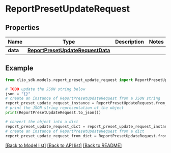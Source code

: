 # ReportPresetUpdateRequest


## Properties

Name | Type | Description | Notes
------------ | ------------- | ------------- | -------------
**data** | [**ReportPresetUpdateRequestData**](ReportPresetUpdateRequestData.md) |  | 

## Example

```python
from clio_sdk.models.report_preset_update_request import ReportPresetUpdateRequest

# TODO update the JSON string below
json = "{}"
# create an instance of ReportPresetUpdateRequest from a JSON string
report_preset_update_request_instance = ReportPresetUpdateRequest.from_json(json)
# print the JSON string representation of the object
print(ReportPresetUpdateRequest.to_json())

# convert the object into a dict
report_preset_update_request_dict = report_preset_update_request_instance.to_dict()
# create an instance of ReportPresetUpdateRequest from a dict
report_preset_update_request_from_dict = ReportPresetUpdateRequest.from_dict(report_preset_update_request_dict)
```
[[Back to Model list]](../README.md#documentation-for-models) [[Back to API list]](../README.md#documentation-for-api-endpoints) [[Back to README]](../README.md)


